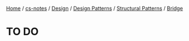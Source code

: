 [Home](https://mengxianbin.github.io) /
[cs-notes](https://mengxianbin.github.io/cs-notes/content) /
[Design](https://mengxianbin.github.io/cs-notes/content/Design) /
[Design Patterns](https://mengxianbin.github.io/cs-notes/content/Design/Design%20Patterns) /
[Structural Patterns](https://mengxianbin.github.io/cs-notes/content/Design/Design%20Patterns/Structural%20Patterns) /
[Bridge](https://mengxianbin.github.io/cs-notes/content/Design/Design%20Patterns/Structural%20Patterns/Bridge)

# TO DO
